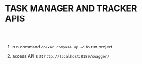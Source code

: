<h1>TASK MANAGER AND TRACKER APIS</h1><br><br>

1. run command <code>docker compose up -d</code> to run project.

2. access API's at <code>http://localhost:8189/swagger/</code>
